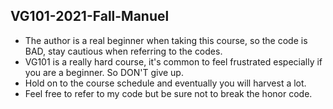 ## VG101-2021-Fall-Manuel

- The author is a real beginner when taking this course, so the code is BAD, stay cautious when referring to the codes.
- VG101 is a really hard course, it's common to feel frustrated especially if you are a beginner. So DON'T give up.
- Hold on to the course schedule and eventually you will harvest a lot. 
- Feel free to refer to my code but be sure not to break the honor code. 
